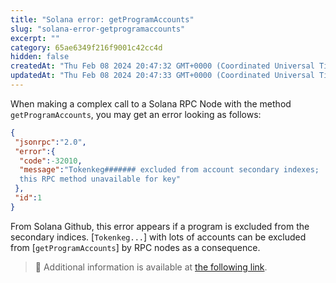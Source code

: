 ```yaml
---
title: "Solana error: getProgramAccounts"
slug: "solana-error-getprogramaccounts"
excerpt: ""
category: 65ae6349f216f9001c42cc4d
hidden: false
createdAt: "Thu Feb 08 2024 20:47:32 GMT+0000 (Coordinated Universal Time)"
updatedAt: "Thu Feb 08 2024 20:47:33 GMT+0000 (Coordinated Universal Time)"
---
```

When making a complex call to a Solana RPC Node with the method `getProgramAccounts`, you may get an error looking as follows:

```json JSON
{
 "jsonrpc":"2.0",
 "error":{
  "code":-32010,
  "message":"Tokenkeg####### excluded from account secondary indexes; 
  this RPC method unavailable for key"
 },
 "id":1
}
```

From Solana Github, this error appears if a program is excluded from the secondary indices. [`Tokenkeg...`] with lots of accounts can be excluded from [`getProgramAccounts`] by RPC nodes as a consequence.

> 📘 Additional information is available at [the following link](https://github.com/solana-labs/solana-program-library/issues/2547#issuecomment-1168004960).
